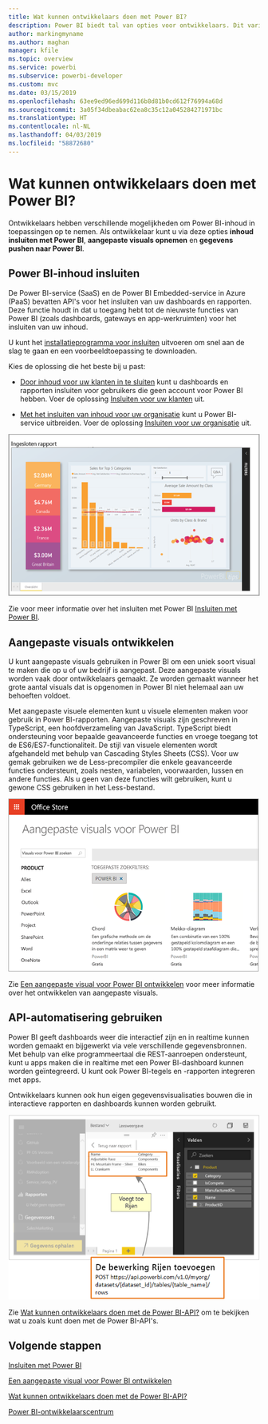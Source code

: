 ```yaml
---
title: Wat kunnen ontwikkelaars doen met Power BI?
description: Power BI biedt tal van opties voor ontwikkelaars. Dit varieert van het insluiten van items tot aangepaste visuals en het streamen van gegevenssets.
author: markingmyname
ms.author: maghan
manager: kfile
ms.topic: overview
ms.service: powerbi
ms.subservice: powerbi-developer
ms.custom: mvc
ms.date: 03/15/2019
ms.openlocfilehash: 63ee9ed96ed699d116b8d81b0cd612f76994a68d
ms.sourcegitcommit: 3a05f34dbeabac62ea8c35c12a045284271971bc
ms.translationtype: HT
ms.contentlocale: nl-NL
ms.lasthandoff: 04/03/2019
ms.locfileid: "58872680"
---
```

# <a name="what-can-developers-do-with-power-bi"></a>Wat kunnen ontwikkelaars doen met Power BI?

Ontwikkelaars hebben verschillende mogelijkheden om Power BI-inhoud in toepassingen op te nemen. Als ontwikkelaar kunt u via deze opties **inhoud insluiten met Power BI**, **aangepaste visuals opnemen** en **gegevens pushen naar Power BI**.

## <a name="embedding-power-bi-content"></a>Power BI-inhoud insluiten

De Power BI-service (SaaS) en de Power BI Embedded-service in Azure (PaaS) bevatten API's voor het insluiten van uw dashboards en rapporten. Deze functie houdt in dat u toegang hebt tot de nieuwste functies van Power BI (zoals dashboards, gateways en app-werkruimten) voor het insluiten van uw inhoud.

U kunt het [installatieprogramma voor insluiten](https://aka.ms/embedsetup) uitvoeren om snel aan de slag te gaan en een voorbeeldtoepassing te downloaden.

Kies de oplossing die het beste bij u past:

* [Door inhoud voor uw klanten in te sluiten](embedding.md#embedding-for-your-customers) kunt u dashboards en rapporten insluiten voor gebruikers die geen account voor Power BI hebben. Voer de oplossing [Insluiten voor uw klanten](https://aka.ms/embedsetup/AppOwnsData) uit.

* [Met het insluiten van inhoud voor uw organisatie](embedding.md#embedding-for-your-organization) kunt u Power BI-service uitbreiden. Voer de oplossing [Insluiten voor uw organisatie](https://aka.ms/embedsetup/UserOwnsData) uit.

![Voorbeeld van PBIE](media/what-can-you-do/what-can-you-do-02.png)

Zie voor meer informatie over het insluiten met Power BI [Insluiten met Power BI](embedding.md).

## <a name="developing-custom-visuals"></a>Aangepaste visuals ontwikkelen

U kunt aangepaste visuals gebruiken in Power BI om een uniek soort visual te maken die op u of uw bedrijf is aangepast. Deze aangepaste visuals worden vaak door ontwikkelaars gemaakt. Ze worden gemaakt wanneer het grote aantal visuals dat is opgenomen in Power BI niet helemaal aan uw behoeften voldoet.

Met aangepaste visuele elementen kunt u visuele elementen maken voor gebruik in Power BI-rapporten. Aangepaste visuals zijn geschreven in TypeScript, een hoofdverzameling van JavaScript. TypeScript biedt ondersteuning voor bepaalde geavanceerde functies en vroege toegang tot de ES6/ES7-functionaliteit. De stijl van visuele elementen wordt afgehandeld met behulp van Cascading Styles Sheets (CSS). Voor uw gemak gebruiken we de Less-precompiler die enkele geavanceerde functies ondersteunt, zoals nesten, variabelen, voorwaarden, lussen en andere functies. Als u geen van deze functies wilt gebruiken, kunt u gewone CSS gebruiken in het Less-bestand.

![Voorbeeld van aangepaste visuals](media/what-can-you-do/powerbi-custom-visual-store.png)

Zie [Een aangepaste visual voor Power BI ontwikkelen](custom-visual-develop-tutorial.md) voor meer informatie over het ontwikkelen van aangepaste visuals.

## <a name="using-api-automation"></a>API-automatisering gebruiken

Power BI geeft dashboards weer die interactief zijn en in realtime kunnen worden gemaakt en bijgewerkt via vele verschillende gegevensbronnen. Met behulp van elke programmeertaal die REST-aanroepen ondersteunt, kunt u apps maken die in realtime met een Power BI-dashboard kunnen worden geïntegreerd. U kunt ook Power BI-tegels en -rapporten integreren met apps.

Ontwikkelaars kunnen ook hun eigen gegevensvisualisaties bouwen die in interactieve rapporten en dashboards kunnen worden gebruikt.

![Voorbeeld van pushen van gegevens](media/what-can-you-do/powerbi-push-data.png)

Zie [Wat kunnen ontwikkelaars doen met de Power BI-API?](overview-of-power-bi-rest-api.md) om te bekijken wat u zoals kunt doen met de Power BI-API's.

## <a name="next-steps"></a>Volgende stappen

[Insluiten met Power BI](embedding.md)  

[Een aangepaste visual voor Power BI ontwikkelen](https://microsoft.github.io/PowerBI-visuals/docs/step-by-step-lab/developing-a-power-bi-custom-visual/)

[Wat kunnen ontwikkelaars doen met de Power BI-API?](overview-of-power-bi-rest-api.md)

[Power BI-ontwikkelaarscentrum](https://powerbi.microsoft.com/developers/)